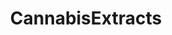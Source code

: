 ---
title: CannabisExtracts
crosslinks:
- rosin
- trees
- Dabs
- Waxpen
- dailydabbers
- youtubefactsbot
- treedibles
- glassheads
- electronic_cigarette
- microgrowery
- vaporents
- DIY_eJuice
- highqualitygifs
- abv
- xkcd
- PS4
- concentrates
- help
- OutOfTheLoop
- pics
---